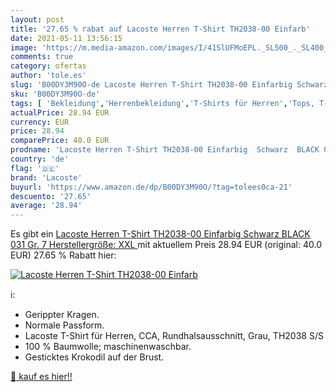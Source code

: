 ```yaml
---
layout: post
title: '27.65 % rabat auf Lacoste Herren T-Shirt TH2038-00 Einfarb'
date: 2021-05-11 13:56:15
image: 'https://m.media-amazon.com/images/I/41SlUFMoEPL._SL500_._SL400_.jpg'
comments: true
category: ofertas
author: 'tole.es'
slug: 'B00DY3M90O-de Lacoste Herren T-Shirt TH2038-00 Einfarbig Schwarz BLACK...'
sku: 'B00DY3M90O-de'
tags: [ 'Bekleidung','Herrenbekleidung','T-Shirts für Herren','Tops, T-Shirts & Hemden für Herren','lacoste', ]
actualPrice: 28.94 EUR
currency: EUR
price: 28.94
comparePrice: 40.0 EUR
prodname: 'Lacoste Herren T-Shirt TH2038-00 Einfarbig  Schwarz  BLACK 031   Gr. 7  Herstellergröße: XXL '
country: 'de'
flag: '🇩🇪'
brand: 'Lacoste'
buyurl: 'https://www.amazon.de/dp/B00DY3M90O/?tag=tolees0ca-21'
descuento: '27.65'
average: '28.94'
---
```


Es gibt ein [Lacoste Herren T-Shirt TH2038-00 Einfarbig  Schwarz  BLACK 031   Gr. 7  Herstellergröße: XXL ](https://www.amazon.de/dp/B00DY3M90O/?tag=tolees0ca-21) mit aktuellem Preis 28.94 EUR (original: 40.0 EUR) 27.65 % Rabatt hier:

[![Lacoste Herren T-Shirt TH2038-00 Einfarb](https://m.media-amazon.com/images/I/41SlUFMoEPL._SL500_._SL400_.jpg)](https://www.amazon.de/dp/B00DY3M90O/?tag=tolees0ca-21)

ℹ️:

- Gerippter Kragen.
- Normale Passform.
- Lacoste T-Shirt für Herren, CCA, Rundhalsausschnitt, Grau, TH2038 S/S
- 100 % Baumwolle; maschinenwaschbar.
- Gesticktes Krokodil auf der Brust.

[🛒 kauf es hier!!](https://www.amazon.de/dp/B00DY3M90O/?tag=tolees0ca-21)
